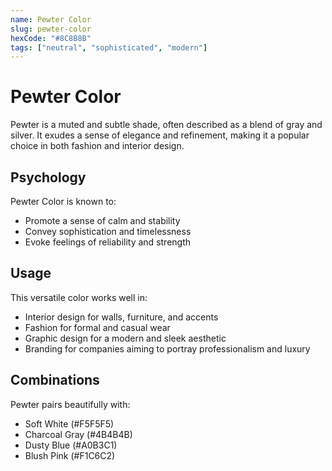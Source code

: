 ```yaml
---
name: Pewter Color
slug: pewter-color
hexCode: "#8C8B8B"
tags: ["neutral", "sophisticated", "modern"]
---
```


# Pewter Color

Pewter is a muted and subtle shade, often described as a blend of gray and silver. It exudes a sense of elegance and refinement, making it a popular choice in both fashion and interior design.

## Psychology

Pewter Color is known to:
- Promote a sense of calm and stability
- Convey sophistication and timelessness
- Evoke feelings of reliability and strength

## Usage

This versatile color works well in:
- Interior design for walls, furniture, and accents
- Fashion for formal and casual wear
- Graphic design for a modern and sleek aesthetic
- Branding for companies aiming to portray professionalism and luxury

## Combinations

Pewter pairs beautifully with:
- Soft White (#F5F5F5)
- Charcoal Gray (#4B4B4B)
- Dusty Blue (#A0B3C1)
- Blush Pink (#F1C6C2)